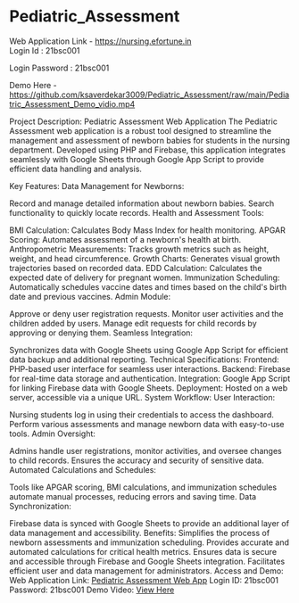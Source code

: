 # Pediatric_Assessment
Web Application Link - https://nursing.efortune.in<br>Login Id : 21bsc001<br>

Login Password : 21bsc001

Demo Here - https://github.com/ksaverdekar3009/Pediatric_Assessment/raw/main/Pediatric_Assessment_Demo_vidio.mp4




Project Description: Pediatric Assessment Web Application
The Pediatric Assessment web application is a robust tool designed to streamline the management and assessment of newborn babies for students in the nursing department. Developed using PHP and Firebase, this application integrates seamlessly with Google Sheets through Google App Script to provide efficient data handling and analysis.

Key Features:
Data Management for Newborns:

Record and manage detailed information about newborn babies.
Search functionality to quickly locate records.
Health and Assessment Tools:

BMI Calculation: Calculates Body Mass Index for health monitoring.
APGAR Scoring: Automates assessment of a newborn's health at birth.
Anthropometric Measurements: Tracks growth metrics such as height, weight, and head circumference.
Growth Charts: Generates visual growth trajectories based on recorded data.
EDD Calculation: Calculates the expected date of delivery for pregnant women.
Immunization Scheduling: Automatically schedules vaccine dates and times based on the child's birth date and previous vaccines.
Admin Module:

Approve or deny user registration requests.
Monitor user activities and the children added by users.
Manage edit requests for child records by approving or denying them.
Seamless Integration:

Synchronizes data with Google Sheets using Google App Script for efficient data backup and additional reporting.
Technical Specifications:
Frontend: PHP-based user interface for seamless user interactions.
Backend: Firebase for real-time data storage and authentication.
Integration: Google App Script for linking Firebase data with Google Sheets.
Deployment: Hosted on a web server, accessible via a unique URL.
System Workflow:
User Interaction:

Nursing students log in using their credentials to access the dashboard.
Perform various assessments and manage newborn data with easy-to-use tools.
Admin Oversight:

Admins handle user registrations, monitor activities, and oversee changes to child records.
Ensures the accuracy and security of sensitive data.
Automated Calculations and Schedules:

Tools like APGAR scoring, BMI calculations, and immunization schedules automate manual processes, reducing errors and saving time.
Data Synchronization:

Firebase data is synced with Google Sheets to provide an additional layer of data management and accessibility.
Benefits:
Simplifies the process of newborn assessments and immunization scheduling.
Provides accurate and automated calculations for critical health metrics.
Ensures data is secure and accessible through Firebase and Google Sheets integration.
Facilitates efficient user and data management for administrators.
Access and Demo:
Web Application Link: [Pediatric Assessment Web App](https://github.com/ksaverdekar3009/Pediatric_Assessment/raw/main/Pediatric_Assessment_Demo_vidio.mp4)
Login ID: 21bsc001
Password: 21bsc001
Demo Video: [View Here](https://github.com/ksaverdekar3009/Pediatric_Assessment/raw/main/Pediatric_Assessment_Demo_vidio.mp4)
